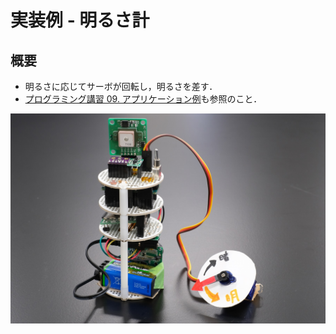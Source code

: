# 実装例 - 明るさ計
## 概要
+ 明るさに応じてサーボが回転し，明るさを差す．
+ [プログラミング講習 09. アプリケーション例](../ProgrammingTutorial09_Application)も参照のこと．

![](./img/overview.JPG)
